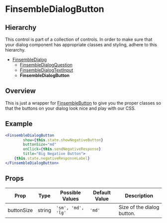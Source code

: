 # FinsembleDialogButton

## Hierarchy
This control is part of a collection of controls. In order to make sure that your dialog component has appropriate classes and styling, adhere to this hierarchy.

* [FinsembleDialog](../FinsembleDialog/README.md)
    * [FinsembleDialogQuestion](../FinsembleDialogQuestion/README.md)
    * [FinsembleDialogTextInput](../FinsembleDialogTextInput/README.md)
    * **FinsembleDialogButton**

## Overview
This is just a wrapper for [FinsembleButton](../FinsembleButton/README.md) to give you the proper classes so that the buttons on your dialog look nice and play with our CSS.

## Example
```jsx
<FinsembleDialogButton
        show={this.state.showNegativeButton}
        buttonSize="md"
        onClick={this.sendNegativeResponse}
        title="Big Negative Button">
    {this.state.negativeResponseLabel}
</FinsembleDialogButton>
```

## Props
| Prop               	| Type     	        | Possible Values | Default Value | Description |
|--------------	        |----------------	|-------------	  | ------------- | -------------	|
| buttonSize         	| string   	| `'sm', 'md', 'lg'`                                      	| `'md'`        	| Size of the dialog button. |
